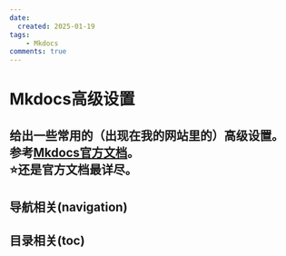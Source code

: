 ```yaml
---
date:
  created: 2025-01-19
tags: 
    - Mkdocs
comments: true
---
```

# Mkdocs高级设置
给出一些常用的（出现在我的网站里的）高级设置。  
参考[Mkdocs官方文档](https://squidfunk.github.io/mkdocs-material/)。  
:star:还是官方文档最详尽。
---

## 导航相关(navigation)
## 目录相关(toc)